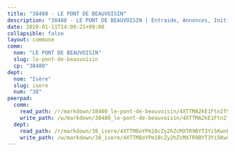 ```yaml
---
title: "38480 - LE PONT DE BEAUVOISIN"
description: "38480 - LE PONT DE BEAUVOISIN | Entraide, Annonces, Initiatives"
date: 2020-01-11T14:09:21+09:00
collapsible: false
layout: commune
comm:
  nom: "LE PONT DE BEAUVOISIN"
  slug: le-pont-de-beauvoisin
  cp: "38480"
dept:
  nom: "Isère"
  slug: isere
  num: "38"
peerpad:
  comm:
    read_path: /r/markdown/38480_le-pont-de-beauvoisin/4XTTMA2kE1Ftn2f9mguNQCcGvXuukKNshGqHy3xRf1SSa8ZyZ
    write_path: /w/markdown/38480_le-pont-de-beauvoisin/4XTTMA2kE1Ftn2f9mguNQCcGvXuukKNshGqHy3xRf1SSa8ZyZ-K3TgTkG87a59BnyL2L4fqYrwYyGQwdwZfrsq4CFFDPh42T2hYzCXQpu6QhAb4i7nCEHdZhurBBNsmkTgvSkeoPRyprBt3TZi1Ezscs4TXrucGn1wgtFRKaMs4BjzQJvTfa51Fgby
  dept:
    read_path: /r/markdown/38_isere/4XTTM8oYPm18cZy2hZcMXTR9BYT3Yi5KwnFvpXu1TXaRq7Q3V
    write_path: /w/markdown/38_isere/4XTTM8oYPm18cZy2hZcMXTR9BYT3Yi5KwnFvpXu1TXaRq7Q3V-K3TgUoSzs2JpJwfbzBvgU8N95mHo7JXz7NbEctNRM3EDb2iYHA4maKm3pRQwmboULLPnLFTEhRgTawPTWpmxTxKbTwDgAEzA9tUHjpudQTWdKWfdVSegAo77eCwhXTaVG7AyUZEs
---
```



